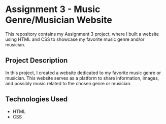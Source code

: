 # Assignment 3 - Music Genre/Musician Website

This repository contains my Assignment 3 project, where I built a website using HTML and CSS to showcase my favorite music genre and/or musician.

## Project Description

In this project, I created a website dedicated to my favorite music genre or musician. This website serves as a platform to share information, images, and possibly music related to the chosen genre or musician.

## Technologies Used

- HTML
- CSS

